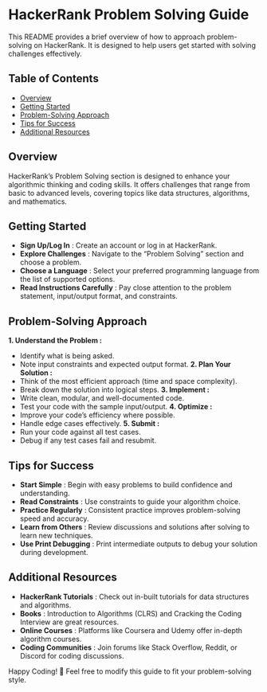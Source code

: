# HackerRank Problem Solving Guide

This README provides a brief overview of how to approach problem-solving on HackerRank. It is designed to help users get started with solving challenges effectively.

## Table of Contents
- [Overview](#Overview)
- [Getting Started](#Getting-Started)
- [Problem-Solving Approach](#Problem-Solving-Approach)
- [Tips for Success](#Tips-for-Success)
- [Additional Resources](#Additional-Resources)

## Overview

HackerRank’s Problem Solving section is designed to enhance your algorithmic thinking and coding skills. It offers challenges that range from basic to advanced levels, covering topics like data structures, algorithms, and mathematics.

## Getting Started
- **Sign Up/Log In** : Create an account or log in at HackerRank.
- **Explore Challenges** : Navigate to the “Problem Solving” section and choose a problem.
- **Choose a Language** : Select your preferred programming language from the list of supported options.
- **Read Instructions Carefully** : Pay close attention to the problem statement, input/output format, and constraints.

## Problem-Solving Approach
**1. Understand the Problem :**
- Identify what is being asked.
- Note input constraints and expected output format.
**2. Plan Your Solution :**
- Think of the most efficient approach (time and space complexity).
- Break down the solution into logical steps.
**3. Implement :**
- Write clean, modular, and well-documented code.
- Test your code with the sample input/output.
**4. Optimize :**
- Improve your code’s efficiency where possible.
- Handle edge cases effectively.
**5. Submit :**
- Run your code against all test cases.
- Debug if any test cases fail and resubmit.

## Tips for Success
- **Start Simple** : Begin with easy problems to build confidence and understanding.
- **Read Constraints** : Use constraints to guide your algorithm choice.
- **Practice Regularly** : Consistent practice improves problem-solving speed and accuracy.
- **Learn from Others** : Review discussions and solutions after solving to learn new techniques.
- **Use Print Debugging** : Print intermediate outputs to debug your solution during development.

## Additional Resources
- **HackerRank Tutorials** : Check out in-built tutorials for data structures and algorithms.
- **Books** : Introduction to Algorithms (CLRS) and Cracking the Coding Interview are great resources.
- **Online Courses** : Platforms like Coursera and Udemy offer in-depth algorithm courses.
- **Coding Communities** : Join forums like Stack Overflow, Reddit, or Discord for coding discussions.

Happy Coding! 🎉
Feel free to modify this guide to fit your problem-solving style.
